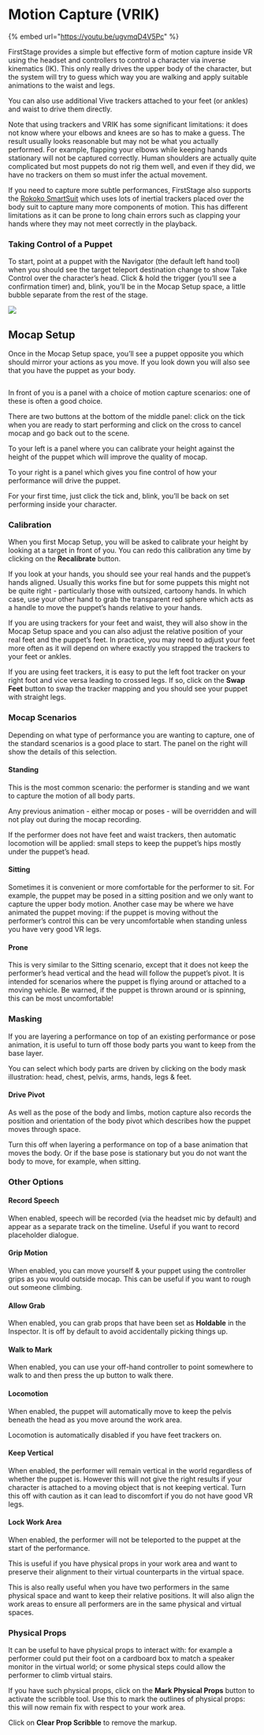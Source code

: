 # Motion Capture (VRIK)

{% embed url="https://youtu.be/ugvmqD4V5Pc" %}

FirstStage provides a simple but effective form of motion capture inside VR using the headset and controllers to control a character via inverse kinematics (IK). This only really drives the upper body of the character, but the system will try to guess which way you are walking and apply suitable animations to the waist and legs.

You can also use additional Vive trackers attached to your feet (or ankles) and waist to drive them directly.

Note that using trackers and VRIK has some significant limitations: it does not know where your elbows and knees are so has to make a guess. The result usually looks reasonable but may not be what you actually performed. For example, flapping your elbows while keeping hands stationary will not be captured correctly. Human shoulders are actually quite complicated but most puppets do not rig them well, and even if they did, we have no trackers on them so must infer the actual movement.

If you need to capture more subtle performances, FirstStage also supports the [Rokoko SmartSuit](https://www.rokoko.com/products/smartsuit-pro) which uses lots of inertial trackers placed over the body suit to capture many more components of motion. This has different limitations as it can be prone to long chain errors such as clapping your hands where they may not meet correctly in the playback.

### Taking Control of a Puppet <a href="#_bu2qoyq7ae6w" id="_bu2qoyq7ae6w"></a>

To start, point at a puppet with the Navigator (the default left hand tool) when you should see the target teleport destination change to show Take Control over the character’s head. Click & hold the trigger (you’ll see a confirmation timer) and, blink, you’ll be in the Mocap Setup space, a little bubble separate from the rest of the stage.

![](<../../.gitbook/assets/image (14).png>)

## Mocap Setup <a href="#_4bmbd0x5pa5z" id="_4bmbd0x5pa5z"></a>

Once in the Mocap Setup space, you’ll see a puppet opposite you which should mirror your actions as you move. If you look down you will also see that you have the puppet as your body.

<figure><img src="../../.gitbook/assets/Screenshot-2023-01-24-152013-2-1024x540.png" alt=""><figcaption></figcaption></figure>

In front of you is a panel with a choice of motion capture scenarios: one of these is often a good choice.

There are two buttons at the bottom of the middle panel: click on the tick when you are ready to start performing and click on the cross to cancel mocap and go back out to the scene.

To your left is a panel where you can calibrate your height against the height of the puppet which will improve the quality of mocap.

To your right is a panel which gives you fine control of how your performance will drive the puppet.

For your first time, just click the tick and, blink, you’ll be back on set performing inside your character.

### Calibration <a href="#_4fcz81vd21qc" id="_4fcz81vd21qc"></a>

When you first Mocap Setup, you will be asked to calibrate your height by looking at a target in front of you. You can redo this calibration any time by clicking on the **Recalibrate** button.

If you look at your hands, you should see your real hands and the puppet’s hands aligned. Usually this works fine but for some puppets this might not be quite right - particularly those with outsized, cartoony hands. In which case, use your other hand to grab the transparent red sphere which acts as a handle to move the puppet’s hands relative to your hands.

If you are using trackers for your feet and waist, they will also show in the Mocap Setup space and you can also adjust the relative position of your real feet and the puppet’s feet. In practice, you may need to adjust your feet more often as it will depend on where exactly you strapped the trackers to your feet or ankles.

If you are using feet trackers, it is easy to put the left foot tracker on your right foot and vice versa leading to crossed legs. If so, click on the **Swap Feet** button to swap the tracker mapping and you should see your puppet with straight legs.

### Mocap Scenarios <a href="#_uq5dt232xcpl" id="_uq5dt232xcpl"></a>

Depending on what type of performance you are wanting to capture, one of the standard scenarios is a good place to start. The panel on the right will show the details of this selection.

#### Standing <a href="#_by2onydjayvp" id="_by2onydjayvp"></a>

This is the most common scenario: the performer is standing and we want to capture the motion of all body parts.

Any previous animation - either mocap or poses - will be overridden and will not play out during the mocap recording.

If the performer does not have feet and waist trackers, then automatic locomotion will be applied: small steps to keep the puppet’s hips mostly under the puppet’s head.

#### Sitting <a href="#_w9sjx19fdlo8" id="_w9sjx19fdlo8"></a>

Sometimes it is convenient or more comfortable for the performer to sit. For example, the puppet may be posed in a sitting position and we only want to capture the upper body motion. Another case may be where we have animated the puppet moving: if the puppet is moving without the performer’s control this can be very uncomfortable when standing unless you have very good VR legs.

#### Prone <a href="#_8is2gnuznblo" id="_8is2gnuznblo"></a>

This is very similar to the Sitting scenario, except that it does not keep the performer’s head vertical and the head will follow the puppet’s pivot. It is intended for scenarios where the puppet is flying around or attached to a moving vehicle. Be warned, if the puppet is thrown around or is spinning, this can be most uncomfortable!

### Masking <a href="#_r8dvjzj6qwt7" id="_r8dvjzj6qwt7"></a>

If you are layering a performance on top of an existing performance or pose animation, it is useful to turn off those body parts you want to keep from the base layer.

You can select which body parts are driven by clicking on the body mask illustration: head, chest, pelvis, arms, hands, legs & feet.

#### Drive Pivot <a href="#_a2uylfu15moc" id="_a2uylfu15moc"></a>

As well as the pose of the body and limbs, motion capture also records the position and orientation of the body pivot which describes how the puppet moves through space.

Turn this off when layering a performance on top of a base animation that moves the body. Or if the base pose is stationary but you do not want the body to move, for example, when sitting.

### Other Options <a href="#_91ry8v4sapwm" id="_91ry8v4sapwm"></a>

#### Record Speech <a href="#_62hxbgiwlcty" id="_62hxbgiwlcty"></a>

When enabled, speech will be recorded (via the headset mic by default) and appear as a separate track on the timeline. Useful if you want to record placeholder dialogue.

#### Grip Motion <a href="#_isggnap99o50" id="_isggnap99o50"></a>

When enabled, you can move yourself & your puppet using the controller grips as you would outside mocap. This can be useful if you want to rough out someone climbing.

#### Allow Grab <a href="#_dxk7cnl90j2a" id="_dxk7cnl90j2a"></a>

When enabled, you can grab props that have been set as **Holdable** in the Inspector. It is off by default to avoid accidentally picking things up.

#### Walk to Mark <a href="#_n6o1mg7xtpzj" id="_n6o1mg7xtpzj"></a>

When enabled, you can use your off-hand controller to point somewhere to walk to and then press the up button to walk there.

#### Locomotion <a href="#_v75bfgfcmtfk" id="_v75bfgfcmtfk"></a>

When enabled, the puppet will automatically move to keep the pelvis beneath the head as you move around the work area.

Locomotion is automatically disabled if you have feet trackers on.

#### Keep Vertical <a href="#_2lq41qv63ot1" id="_2lq41qv63ot1"></a>

When enabled, the performer will remain vertical in the world regardless of whether the puppet is. However this will not give the right results if your character is attached to a moving object that is not keeping vertical. Turn this off with caution as it can lead to discomfort if you do not have good VR legs.

#### Lock Work Area <a href="#_lrt2q4rsedml" id="_lrt2q4rsedml"></a>

When enabled, the performer will not be teleported to the puppet at the start of the performance.

This is useful if you have physical props in your work area and want to preserve their alignment to their virtual counterparts in the virtual space.

This is also really useful when you have two performers in the same physical space and want to keep their relative positions. It will also align the work areas to ensure all performers are in the same physical and virtual spaces.

### Physical Props <a href="#_qwpj3jof3aek" id="_qwpj3jof3aek"></a>

It can be useful to have physical props to interact with: for example a performer could put their foot on a cardboard box to match a speaker monitor in the virtual world; or some physical steps could allow the performer to climb virtual stairs.

If you have such physical props, click on the **Mark Physical Props** button to activate the scribble tool. Use this to mark the outlines of physical props: this will now remain fix with respect to your work area.

Click on **Clear Prop Scribble** to remove the markup.

## &#x20;<a href="#_hg4474de3hk2" id="_hg4474de3hk2"></a>

